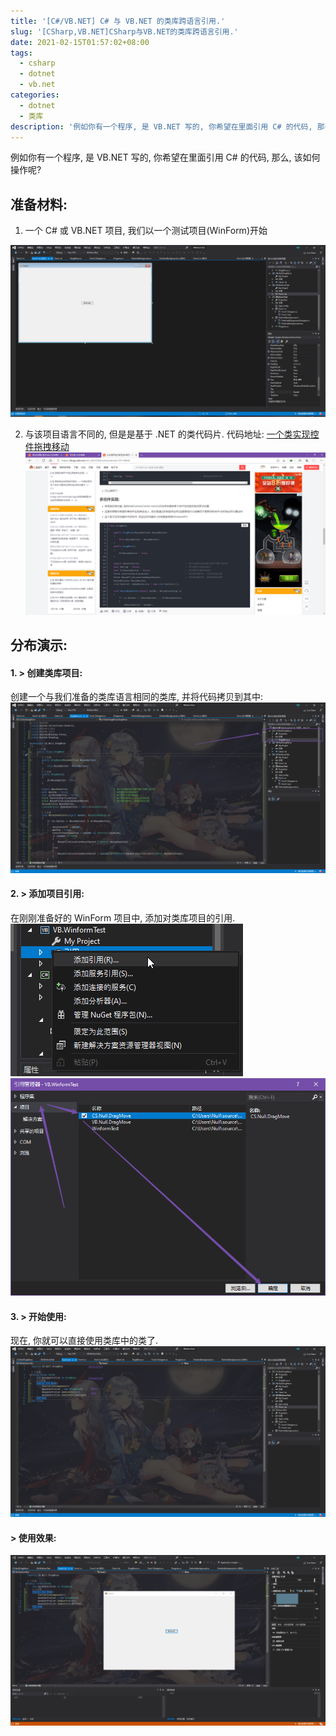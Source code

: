 ```yaml
---
title: '[C#/VB.NET] C# 与 VB.NET 的类库跨语言引用.'
slug: '[CSharp,VB.NET]CSharp与VB.NET的类库跨语言引用.'
date: 2021-02-15T01:57:02+08:00
tags:
  - csharp
  - dotnet
  - vb.net
categories:
  - dotnet
  - 类库
description: '例如你有一个程序, 是 VB.NET 写的, 你希望在里面引用 C# 的代码, 那么, 该如何操作呢?准备材料:一个 C# 或 VB.NET 项目, 我们以一个测试项目(WinForm)开始与该项目语言不同的, 但是是基于 .NET 的类代码片. 代码地址: 一个类实现控件拖拽移动分布演示:1. > 创建类库项目:创建一个与我们准备的类库语言相同的类库, 并将代码拷贝到其中:2. > 添加项目引用:在刚刚准备好的 WinForm 项目中, 添加对类库项目的引用.'
---
```


例如你有一个程序, 是 VB.NET 写的, 你希望在里面引用 C# 的代码, 那么, 该如何操作呢?


## 准备材料:

1. 一个 C# 或 VB.NET 项目, 我们以一个测试项目(WinForm)开始

![](images/20210215012757638.png)

2. 与该项目语言不同的, 但是是基于 .NET 的类代码片. 代码地址: [一个类实现控件拖拽移动](https://blog.csdn.net/m0_46555380/article/details/107148840)
    ![](images/20210215012826547.png)



## 分布演示:

#### 1. > 创建类库项目:

创建一个与我们准备的类库语言相同的类库, 并将代码拷贝到其中:
![](images/20210215013356542.png)

#### 2. > 添加项目引用:

在刚刚准备好的 WinForm 项目中, 添加对类库项目的引用.
![](images/20210215013532277.png)
![](images/20210215013627662.png)

#### 3. > 开始使用:

现在, 你就可以直接使用类库中的类了.
![](images/20210215014935805.png)


#### > 使用效果:

![](images/5fd315dfb8b8e8c224db58c96f7797f5.gif)

